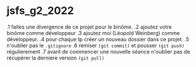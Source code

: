 # jsfs_g2_2022

.1 faites une divergence de ce projet pour le binôme.
.2 ajoutez votre binôme comme développeur
.3 ajoutez moi (Léopold Weinberg) comme développeur.
.4 pour chaque tp créer un nouveau dossier dans ce projet.
.5 n'oublier pas le `.gitignore`
.6 remiser `(git commit)` et pousser `(git push)` régulierement 
.7 avant de commencer une nouvelle séance n'oublier pas de récupérer la derniere version `(git pull)`

